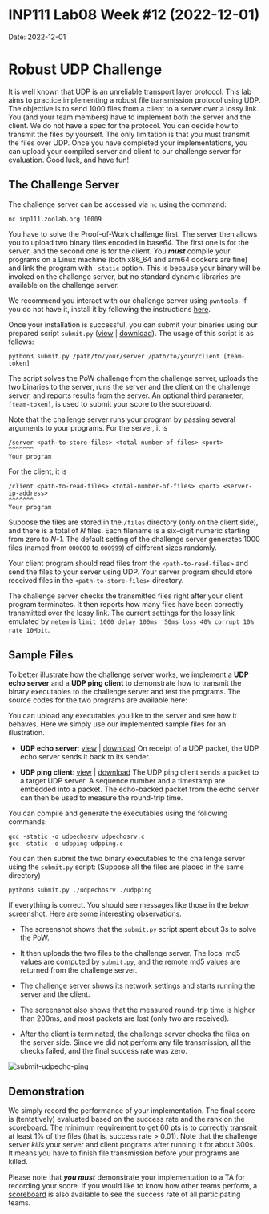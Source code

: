 # INP111 Lab08 Week #12 (2022-12-01)

Date: 2022-12-01

# Robust UDP Challenge

It is well known that UDP is an unreliable transport layer protocol. This lab aims to practice implementing a robust file transmission protocol using UDP. The objective is to send 1000 files from a client to a server over a lossy link. You (and your team members) have to implement both the server and the client. We do not have a spec for the protocol. You can decide how to transmit the files by yourself. The only limitation is that you must transmit the files over UDP. Once you have completed your implementations, you can upload your compiled server and client to our challenge server for evaluation. Good luck, and have fun!

## The Challenge Server

The challenge server can be accessed via ``nc`` using the command:
```
nc inp111.zoolab.org 10009
```
You have to solve the Proof-of-Work challenge first. The server then allows you to upload two binary files encoded in base64. The first one is for the server, and the second one is for the client. You ***must*** compile your programs on a Linux machine (both x86_64 and arm64 dockers are fine) and link the program with `-static` option. This is because your binary will be invoked on the challenge server, but no standard dynamic libraries are available on the challenge server.

We recommend you interact with our challenge server using `pwntools`. If you do not have it, install it by following the instructions [here](https://md.zoolab.org/s/EleTCdAQ5).

Once your installation is successful, you can submit your binaries using our prepared script `submit.py` ([view](https://inp111.zoolab.org/code.html?file=lab08/submit.py) | [download](https://inp111.zoolab.org/lab08/submit.py)). The usage of this script is as follows:
```
python3 submit.py /path/to/your/server /path/to/your/client [team-token]
```
The script solves the PoW challenge from the challenge server, uploads the two binaries to the server, runs the server and the client on the challenge server, and reports results from the server. An optional third parameter, `[team-token]`, is used to submit your score to the scoreboard.

Note that the challenge server runs your program by passing several arguments to your programs. For the server, it is
```
/server <path-to-store-files> <total-number-of-files> <port>
^^^^^^^
Your program
```
For the client, it is
```
/client <path-to-read-files> <total-number-of-files> <port> <server-ip-address>
^^^^^^^
Your program
```
Suppose the files are stored in the `/files` directory (only on the client side), and there is a total of *N* files. Each filename is a six-digit numeric starting from zero to *N-1*. The default setting of the challenge server generates 1000 files (named from `000000` to `000999`) of different sizes randomly.

Your client program should read files from the `<path-to-read-files>` and send the files to your server using UDP. Your server program should store received files in the `<path-to-store-files>` directory.

The challenge server checks the transmitted files right after your client program terminates. It then reports how many files have been correctly transmitted over the lossy link. The current settings for the lossy link emulated by `netem` is `limit 1000 delay 100ms  50ms loss 40% corrupt 10% rate 10Mbit`.

## Sample Files

To better illustrate how the challenge server works, we implement a **UDP echo server** and a **UDP ping client** to demonstrate how to transmit the binary executables to the challenge server and test the programs. The source codes for the two programs are available here:

You can upload any executables you like to the server and see how it behaves. Here we simply use our implemented sample files for an illustration.

- **UDP echo server**: [view](https://inp111.zoolab.org/code.html?file=lab08/udpechosrv.c) | [download](https://inp111.zoolab.org/lab08/udpechosrv.c)
   On receipt of a UDP packet, the UDP echo server sends it back to its sender.

- **UDP ping client**: [view](https://inp111.zoolab.org/code.html?file=lab08/udpping.c) | [download](https://inp111.zoolab.org/lab08/udpping.c)
   The UDP ping client sends a packet to a target UDP server. A sequence number and a timestamp are embedded into a packet. The echo-backed packet from the echo server can then be used to measure the round-trip time.

You can compile and generate the executables using the following commands:
```
gcc -static -o udpechosrv udpechosrv.c
gcc -static -o udpping udpping.c
```
You can then submit the two binary executables to the challenge server using the `submit.py` script: (Suppose all the files are placed in the same directory)
```
python3 submit.py ./udpechosrv ./udpping
```
If everything is correct. You should see messages like those in the below screenshot. Here are some interesting observations.

- The screenshot shows that the `submit.py` script spent about 3s to solve the PoW.

- It then uploads the two files to the challenge server. The local md5 values are computed by `submit.py`, and the remote md5 values are returned from the challenge server.

- The challenge server shows its network settings and starts running the server and the client.

- The screenshot also shows that the measured round-trip time is higher than 200ms, and most packets are lost (only two are received).

- After the client is terminated, the challenge server checks the files on the server side. Since we did not perform any file transmission, all the checks failed, and the final success rate was zero.

![submit-udpecho-ping](https://inp111.zoolab.org/lab08/submit-udpecho-ping.png)


## Demonstration

We simply record the performance of your implementation. The final score is (tentatively) evaluated based on the success rate and the rank on the scoreboard. The minimum requirement to get 60 pts is to correctly transmit at least 1% of the files (that is, success rate > 0.01). Note that the challenge server *kills* your server and client programs after running it for about 300s. It means you have to finish file transmission before your programs are killed.

Please note that ***you must*** demonstrate your implementation to a TA for recording your score. If you would like to know how other teams perform, a [scoreboard](https://robustudp.zoolab.org/) is also available to see the success rate of all participating teams.
